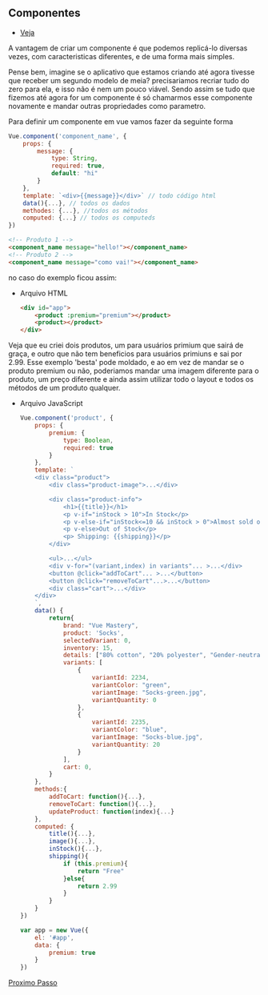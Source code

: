 ## Componentes

- [Veja](https://www.vuemastery.com/courses/intro-to-vue-js/components)

A vantagem de criar um componente é que podemos replicá-lo diversas vezes, com caracteristicas diferentes, e de uma forma mais simples.

Pense bem, imagine se o aplicativo que estamos criando até agora tivesse que receber um segundo modelo de meia? precisariamos recriar tudo do zero para ela, e isso não é nem um pouco viável. Sendo assim se tudo que fizemos até agora for um componente é só chamarmos esse componente novamente e mandar outras propriedades como parametro.

Para definir um componente em vue vamos fazer da seguinte forma

```JavaScript
Vue.component('component_name', {
    props: {
        message: {
            type: String,
            required: true,
            default: "hi"
        }
    },
    template: `<div>{{message}}</div>` // todo código html
    data(){...}, // todos os dados
    methodes: {...}, //todos os métodos
    computed: {...} // todos os computeds
})
```

```HTML
<!-- Produto 1 -->
<component_name message="hello!"></component_name>
<!-- Produto 2 -->
<component_name message="como vai!"></component_name>
```

no caso do exemplo ficou assim:

- Arquivo HTML
  ```HTML
  <div id="app">
      <product :premium="premium"></product>
      <product></product>
  </div>
  ```

Veja que eu criei dois produtos, um para usuários primium que sairá de graça, e outro que não tem beneficios para usuários primiuns e sai por 2.99. Esse exemplo 'besta' pode moldado, e ao em vez de mandar se o produto premium ou não, poderiamos mandar uma imagem diferente para o produto, um preço diferente e ainda assim utilizar todo o layout e todos os métodos de um produto qualquer.

- Arquivo JavaScript

  ```JavaScript
  Vue.component('product', {
      props: {
          premium: {
              type: Boolean,
              required: true
          }
      },
      template: `
      <div class="product">
          <div class="product-image">...</div>

          <div class="product-info">
              <h1>{{title}}</h1>
              <p v-if="inStock > 10">In Stock</p>
              <p v-else-if="inStock<=10 && inStock > 0">Almost sold out!!</p>
              <p v-else>Out of Stock</p>
              <p> Shipping: {{shipping}}</p>
          </div>

          <ul>...</ul>
          <div v-for="(variant,index) in variants"... >...</div>
          <button @click="addToCart"... >...</button>
          <button @click="removeToCart"...>...</button>
          <div class="cart">...</div>
      </div>
      `,
      data() {
          return{
              brand: "Vue Mastery",
              product: 'Socks',
              selectedVariant: 0,
              inventory: 15,
              details: ["80% cotton", "20% polyester", "Gender-neutral"],
              variants: [
                  {
                      variantId: 2234,
                      variantColor: "green",
                      variantImage: "Socks-green.jpg",
                      variantQuantity: 0
                  },
                  {
                      variantId: 2235,
                      variantColor: "blue",
                      variantImage: "Socks-blue.jpg",
                      variantQuantity: 20
                  }
              ],
              cart: 0,
          }
      },
      methods:{
          addToCart: function(){...},
          removeToCart: function(){...},
          updateProduct: function(index){...}
      },
      computed: {
          title(){...},
          image(){...},
          inStock(){...},
          shipping(){
              if (this.premium){
                  return "Free"
              }else{
                  return 2.99
              }
          }
      }
  })

  var app = new Vue({
      el: '#app',
      data: {
          premium: true
      }
  })
  ```

[Proximo Passo](https://github.com/LucasFDutra/Meu-Material-Basico-De-Web/tree/master/VueJS/009%20-%20Comunicating%20Events)
